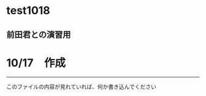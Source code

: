 # test1018
前田君との演習用
---------------------
# 10/17　作成
---------------------
このファイルの内容が見れていれば、何か書き込んでください
